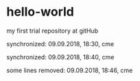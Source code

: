 # hello-world
my first trial repository at gitHub


synchronized: 09.09.2018, 18:30, cme

synchronized: 09.09.2018, 18:40, cme

some lines removed: 09.09.2018, 18:46, cme